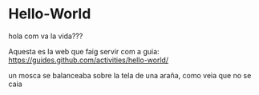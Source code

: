 # Hello-World

hola com va la vida???

Aquesta es la web que faig servir com a guia:
https://guides.github.com/activities/hello-world/

un mosca se balanceaba sobre la tela de una araña, como veia que no se caia
